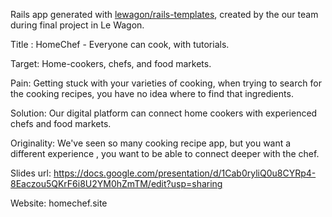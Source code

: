 Rails app generated with [lewagon/rails-templates](https://github.com/lewagon/rails-templates), created by the our team during final project in Le Wagon.


Title : 
HomeChef - Everyone can cook, with tutorials.

Target: Home-cookers, chefs, and food markets.

Pain:
Getting stuck with your varieties of cooking, when trying to search for the cooking recipes, you have no idea where to find that ingredients.

Solution:
Our digital platform can connect home cookers with experienced chefs and food markets.

Originality:
We've seen so many cooking recipe app, but you want a different experience , you want to be able to connect deeper with the chef.

Slides url:
https://docs.google.com/presentation/d/1Cab0ryliQ0u8CYRp4-8Eaczou5QKrF6i8U2YM0hZmTM/edit?usp=sharing

Website:
homechef.site
